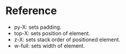 # Reference

- py-X: sets padding.
- top-X: sets position of element.
- z-X: sets stack order of positioned element.
- w-full: sets width of element.